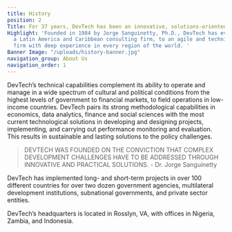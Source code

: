 ```yaml
---
title: History
position: 2
Title: For 37 years, DevTech has been an innovative, solutions-oriented firm.
Highlight: 'Founded in 1984 by Jorge Sanguinetty, Ph.D., DevTech has evolved from
  a Latin America and Caribbean consulting firm, to an agile and technically robust
  firm with deep experience in every region of the world. '
Banner Image: "/uploads/history-banner.jpg"
navigation_group: About Us
navigation_order: 1
---
```


DevTech’s technical capabilities complement its ability to operate and manage in a wide spectrum of cultural and political conditions from the highest levels of government to financial markets, to field operations in low-income countries. DevTech pairs its strong methodological capabilities in economics, data analytics, finance and social sciences with the most current technological solutions in developing and designing projects, implementing, and carrying out performance monitoring and evaluation. This results in sustainable and lasting solutions to the policy challenges.

> DEVTECH WAS FOUNDED ON THE CONVICTION THAT COMPLEX DEVELOPMENT CHALLENGES HAVE TO BE ADDRESSED THROUGH INNOVATIVE AND PRACTICAL SOLUTIONS. - Dr. Jorge Sanguinetty

DevTech has implemented long- and short-term projects in over 100 different countries for over two dozen government agencies, multilateral development institutions, subnational governments, and private sector entities.

DevTech’s headquarters is located in Rosslyn, VA, with offices in Nigeria, Zambia, and Indonesia.